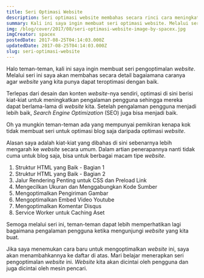 ```yaml
---
title: Seri Optimasi Website
description: Seri optimasi website membahas secara rinci cara meningkatkan pengalaman pengguna.
summary: Kali ini saya ingin membuat seri optimasi website. Melalui seri ini saya akan membahas secara detail bagaiamana caranya agar website yang kita punya dapat teroptimasi dengan baik.
img: /blog/cover/2017/08/seri-optimasi-website-image-by-spacex.jpg
imgCreator: spacex
postedDate: 2017-08-25T04:14:03.000Z
updatedDate: 2017-08-25T04:14:03.000Z
slug: seri-optimasi-website
---
```


Halo teman-teman, kali ini saya ingin membuat seri pengoptimalan _website_. Melalui seri ini saya akan membahas secara detail bagaiamana caranya agar _website_ yang kita punya dapat teroptimasi dengan baik.

Terlepas dari desain dan konten _website_-nya sendiri, optimasi di sini berisi kiat-kiat untuk meningkatkan pengalaman pengguna sehingga mereka dapat berlama-lama di _website_ kita. Setelah pengalaman pengguna menjadi lebih baik, _Search Engine Optimization_ (SEO) juga bisa menjadi baik.

Oh ya mungkin teman-teman ada yang mempunyai pemikiran kenapa kok tidak membuat seri untuk optimasi blog saja daripada optimasi _website_.

Alasan saya adalah kiat-kiat yang dibahas di sini sebenarnya lebih mengarah ke _website_ secara umum. Dalam artian penerapannya nanti tidak cuma untuk blog saja, bisa untuk berbagai macam tipe _website_.

1. <nuxt-link to="/blog/struktur-html5-part-1">Struktur HTML yang Baik - Bagian 1</nuxt-link>
2. <nuxt-link to="/blog/struktur-html5-part-2">Struktur HTML yang Baik - Bagian 2</nuxt-link>
3. <nuxt-link to="/blog/jalur-rendering-penting-link-preload">Jalur Rendering Penting untuk CSS dan Preload Link</nuxt-link>
4. Mengecilkan Ukuran dan Menggabungkan Kode Sumber
5. Mengoptimalkan Pengiriman Gambar
6. Mengoptimalkan Embed Video Youtube
7. Mengoptimalkan Komentar Disqus
8. Service Worker untuk Caching Aset

Semoga melalui seri ini, teman-teman dapat lebih memperhatikan lagi bagaimana pengalaman pengguna ketika mengunjungi _website_ yang kita buat.

Jika saya menemukan cara baru untuk mengoptimalkan _website_ ini, saya akan menambahkannya ke daftar di atas. Mari belajar menerapkan seri pengoptimalan _website_ ini. _Website_ kita akan dicintai oleh pengguna dan juga dicintai oleh mesin pencari.
